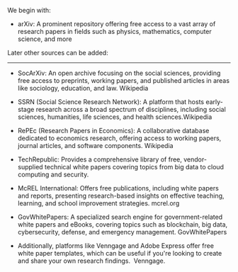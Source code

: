 We begin with:

 - arXiv: A prominent repository offering free access to a vast array of research papers in fields such as physics, mathematics, computer science, and more

 Later other sources can be added: 

 --- 

 - SocArXiv: An open archive focusing on the social sciences, providing free access to preprints, working papers, and published articles in areas like sociology, education, and law.​
Wikipedia

 - SSRN (Social Science Research Network): A platform that hosts early-stage research across a broad spectrum of disciplines, including social sciences, humanities, life sciences, and health sciences.​
Wikipedia

 - RePEc (Research Papers in Economics): A collaborative database dedicated to economics research, offering access to working papers, journal articles, and software components.​
Wikipedia

 - TechRepublic: Provides a comprehensive library of free, vendor-supplied technical white papers covering topics from big data to cloud computing and security. ​

 - McREL International: Offers free publications, including white papers and reports, presenting research-based insights on effective teaching, learning, and school improvement strategies. ​
mcrel.org

 - GovWhitePapers: A specialized search engine for government-related white papers and eBooks, covering topics such as blockchain, big data, cybersecurity, defense, and emergency management. ​
GovWhitePapers

 - Additionally, platforms like Venngage and Adobe Express offer free white paper templates, which can be useful if you're looking to create and share your own research findings. ​
Venngage.